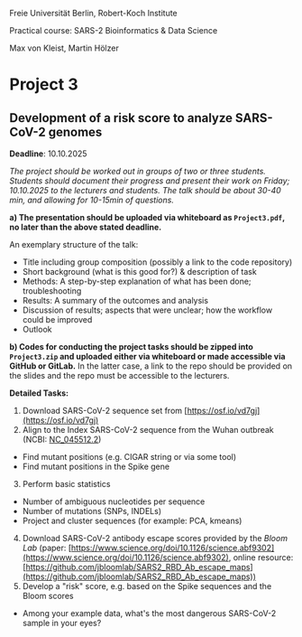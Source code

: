 Freie Universität Berlin, Robert-Koch Institute

Practical course: SARS-2 Bioinformatics & Data Science

Max von Kleist, Martin Hölzer

# Project 3

## Development of a risk score to analyze SARS-CoV-2 genomes

**Deadline**: 10.10.2025

*The project should be worked out in groups of two or three students. Students should document their progress and present their work on Friday; 10.10.2025 to the lecturers and students. The talk should be about 30-40 min, and allowing for 10-15min of questions.*

**a) The presentation should be uploaded via whiteboard as `Project3.pdf`, no later than the above stated deadline.**

An exemplary structure of the talk: 
*	Title including group composition (possibly a link to the code repository)
*	Short background (what is this good for?) & description of task
*	Methods: A step-by-step explanation of what has been done; troubleshooting
*	Results: A summary of the outcomes and analysis
*	Discussion of results; aspects that were unclear; how the workflow could be improved 
*	Outlook

**b) Codes for conducting the project tasks should be zipped into `Project3.zip` and uploaded either via whiteboard or made accessible via GitHub or GitLab.** In the latter case, a link to the repo should be provided on the slides and the repo must be accessible to the lecturers.

**Detailed Tasks:**

1) Download SARS-CoV-2 sequence set from [https://osf.io/vd7gj](https://osf.io/vd7gj) 
2) Align to the Index SARS-CoV-2 sequence from the Wuhan outbreak (NCBI: [NC_045512.2](https://www.ncbi.nlm.nih.gov/nuccore/NC_045512.2))
  * Find mutant positions (e.g. CIGAR string or via some tool)
  * Find mutant positions in the Spike gene
3) Perform basic statistics
  * Number of ambiguous nucleotides per sequence
  * Number of mutations (SNPs, INDELs)
  * Project and cluster sequences (for example: PCA, kmeans)
4) Download SARS-CoV-2 antibody escape scores provided by the _Bloom Lab_ (paper: [https://www.science.org/doi/10.1126/science.abf9302](https://www.science.org/doi/10.1126/science.abf9302), online resource: [https://github.com/jbloomlab/SARS2_RBD_Ab_escape_maps](https://github.com/jbloomlab/SARS2_RBD_Ab_escape_maps))
5) Develop a "risk" score, e.g. based on the Spike sequences and the Bloom scores 
  * Among your example data, what's the most dangerous SARS-CoV-2 sample in your eyes?

